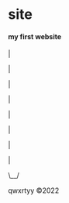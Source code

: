 # site
<h4>my first website</h4>
<p>         |
<p>         |
<p>         |
<p>         |
<p>         |
<p>         |
<p>         |
<p>         |
<p>        \__/
<p>qwxrtyy &copy;2022
